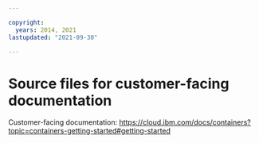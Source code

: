 ```yaml
---

copyright:
  years: 2014, 2021
lastupdated: "2021-09-30"

---
```





# Source files for customer-facing documentation



Customer-facing documentation: https://cloud.ibm.com/docs/containers?topic=containers-getting-started#getting-started








